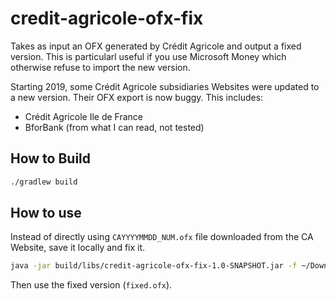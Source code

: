 # credit-agricole-ofx-fix

Takes as input an OFX generated by Crédit Agricole and output a fixed version. This is particularl useful if you use Microsoft Money which otherwise refuse to import the new version.

Starting 2019, some Crédit Agricole subsidiaries Websites were updated to a new version. Their OFX export is now buggy. This includes:

* Crédit Agricole Ile de France
* BforBank (from what I can read, not tested)

## How to Build

```bash
./gradlew build
```

## How to use

Instead of directly using `CAYYYYMMDD_NUM.ofx` file downloaded from the CA Website, save it locally and fix it.

```bash
java -jar build/libs/credit-agricole-ofx-fix-1.0-SNAPSHOT.jar -f ~/Downloads/CAYYYMMDD_NUM.ofx -o fixed.ofx
```

Then use the fixed version (`fixed.ofx`).

